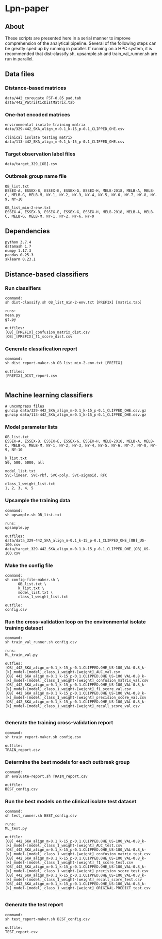# Lpn-paper

## About

These scripts are presented here in a serial manner to improve comprehension of the analytical pipeline. Several of the following steps can be greatly sped up by running in parallel. If running on a HPC system, it is recommended that dist-classify.sh, upsample.sh and train_val_runner.sh are run in parallel.
  
## Data files
  
### Distance-based matrices  
```  
data/442_coreugate_FST-0.85_pad.tab  
data/442_PatristicDistMatrix.tab  
```  
  
### One-hot encoded matrices
```  
environmental isolate training matrix  
data/329-442_SKA_align_m-0.1_k-15_p-0.1_CLIPPED_OHE.csv  
  
clinical isolate testing matrix  
data/113-442_SKA_align_m-0.1_k-15_p-0.1_CLIPPED_OHE.csv  
```  

### Target observation label files
```data/target_329_[OB].csv```   

### Outbreak group name file
```  
OB_list.txt  
ESSEX-A, ESSEX-B, ESSEX-E, ESSEX-G, ESSEX-H, MELB-2018, MELB-A, MELB-C, MELB-G, MELB-M, NY-1, NY-2, NY-3, NY-4, NY-5, NY-6, NY-7, NY-8, NY-9, NY-10  
  
OB_list_min-2-env.txt  
ESSEX-A, ESSEX-B, ESSEX-E, ESSEX-G, ESSEX-H, MELB-2018, MELB-A, MELB-C, MELB-G, MELB-M, NY-1, NY-2, NY-6, NY-9  
```    

## Dependencies  
```  
python 3.7.4   
datamash 1.7  
numpy 1.17.3  
pandas 0.25.3    
sklearn 0.23.1  
```  

## Distance-based classifiers
  
### Run classifiers
```  
command:  
sh dist-classify.sh OB_list_min-2-env.txt [PREFIX] [matrix.tab]  

runs:  
mean.py  
gt.py  
  
outfiles:  
[OB]_[PREFIX]_confusion_matrix_dist.csv  
[OB]_[PREFIX]_f1_score_dist.csv  
```
  
### Generate classification report  
```
command:  
sh dist_report-maker.sh OB_list_min-2-env.txt [PREFIX]  
  
outfiles:  
[PREFIX]_DIST_report.csv  
  
```
  
## Machine learning classifiers   
```  
# uncompress files  
gunzip data/329-442_SKA_align_m-0.1_k-15_p-0.1_CLIPPED_OHE.csv.gz  
gunzip data/113-442_SKA_align_m-0.1_k-15_p-0.1_CLIPPED_OHE.csv.gz  
```
  
### Model parameter lists
```  
OB_list.txt  
ESSEX-A, ESSEX-B, ESSEX-E, ESSEX-G, ESSEX-H, MELB-2018, MELB-A, MELB-C, MELB-G, MELB-M, NY-1, NY-2, NY-3, NY-4, NY-5, NY-6, NY-7, NY-8, NY-9, NY-10  
  
k_list.txt  
50, 500, 5000, all  
  
model_list.txt  
SVC-linear, SVC-rbf, SVC-poly, SVC-sigmoid, RFC  
  
class_1_weight_list.txt  
1, 2, 3, 4, 5  
```     
  
### Upsample the training data
```
command:  
sh upsample.sh OB_list.txt  
  
runs:  
upsample.py   
  
outfiles:   
data/data_329-442_SKA_align_m-0.1_k-15_p-0.1_CLIPPED_OHE_[OB]_US-100.csv  
data/target_329-442_SKA_align_m-0.1_k-15_p-0.1_CLIPPED_OHE_[OB]_US-100.csv  
```  

### Make the config file
```  
command:  
sh config-file-maker.sh \  
      OB_list.txt \  
      k_list.txt \  
      model_list.txt \  
      class_1_weight_list.txt  
  
outfile:  
config.csv  
```  

### Run the cross-validation loop on the environmental isolate training dataset  
```  
command:  
sh train_val_runner.sh config.csv  
  
runs:  
ML_train_val.py  
  
outfies:  
[OB]_442_SKA_align_m-0.1_k-15_p-0.1.CLIPPED.OHE_US-100_VAL-0.8_k-[k]_model-[model]_class_1_weight-[weight]_AUC_val.csv  
[OB]_442_SKA_align_m-0.1_k-15_p-0.1.CLIPPED.OHE_US-100_VAL-0.8_k-[k]_model-[model]_class_1_weight-[weight]_confusion_matrix_val.csv  
[OB]_442_SKA_align_m-0.1_k-15_p-0.1.CLIPPED.OHE_US-100_VAL-0.8_k-[k]_model-[model]_class_1_weight-[weight]_f1_score_val.csv  
[OB]_442_SKA_align_m-0.1_k-15_p-0.1.CLIPPED.OHE_US-100_VAL-0.8_k-[k]_model-[model]_class_1_weight-[weight]_precision_score_val.csv  
[OB]_442_SKA_align_m-0.1_k-15_p-0.1.CLIPPED.OHE_US-100_VAL-0.8_k-[k]_model-[model]_class_1_weight-[weight]_recall_score_val.csv  
  
```

### Generate the training cross-validation report
```   
command:  
sh train_report-maker.sh config.csv  
  
outfile:  
TRAIN_report.csv  
```
  
### Determine the best models for each outbreak group 
```  
command:  
sh evaluate-report.sh TRAIN_report.csv  
  
outfile:   
BEST_config.csv  
```
 
### Run the best models on the clinical isolate test dataset 
```  
command:  
sh test_runner.sh BEST_config.csv  
  
runs:  
ML_test.py  
  
outfile:  
[OB]_442_SKA_align_m-0.1_k-15_p-0.1.CLIPPED.OHE_US-100_VAL-0.8_k-[k]_model-[model]_class_1_weight-[weight]_AUC_test.csv  
[OB]_442_SKA_align_m-0.1_k-15_p-0.1.CLIPPED.OHE_US-100_VAL-0.8_k-[k]_model-[model]_class_1_weight-[weight]_confusion_matrix_test.csv  
[OB]_442_SKA_align_m-0.1_k-15_p-0.1.CLIPPED.OHE_US-100_VAL-0.8_k-[k]_model-[model]_class_1_weight-[weight]_f1_score_test.csv  
[OB]_442_SKA_align_m-0.1_k-15_p-0.1.CLIPPED.OHE_US-100_VAL-0.8_k-[k]_model-[model]_class_1_weight-[weight]_precision_score_test.csv  
[OB]_442_SKA_align_m-0.1_k-15_p-0.1.CLIPPED.OHE_US-100_VAL-0.8_k-[k]_model-[model]_class_1_weight-[weight]_recall_score_test.csv  
[OB]_442_SKA_align_m-0.1_k-15_p-0.1.CLIPPED.OHE_US-100_VAL-0.8_k-[k]_model-[model]_class_1_weight-[weight]_ORIGINAL-PREDICT_test.csv  
  
```

### Generate the test report
```  
command:  
sh test_report-maker.sh BEST_config.csv  
  
outfile:  
TEST_report.csv  
  
```

